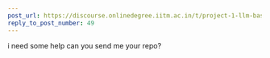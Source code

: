 ```yaml
---
post_url: https://discourse.onlinedegree.iitm.ac.in/t/project-1-llm-based-automation-agent-discussion-thread-tds-jan-2025/164277/51
reply_to_post_number: 49
---
```

i need some help can you send me your repo?